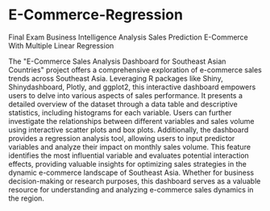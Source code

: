 # E-Commerce-Regression
Final Exam Business Intelligence Analysis Sales Prediction E-Commerce With Multiple Linear Regression

The "E-Commerce Sales Analysis Dashboard for Southeast Asian Countries" project offers a comprehensive exploration of e-commerce sales trends across Southeast Asia. Leveraging R packages like Shiny, Shinydashboard, Plotly, and ggplot2, this interactive dashboard empowers users to delve into various aspects of sales performance. It presents a detailed overview of the dataset through a data table and descriptive statistics, including histograms for each variable. Users can further investigate the relationships between different variables and sales volume using interactive scatter plots and box plots. Additionally, the dashboard provides a regression analysis tool, allowing users to input predictor variables and analyze their impact on monthly sales volume. This feature identifies the most influential variable and evaluates potential interaction effects, providing valuable insights for optimizing sales strategies in the dynamic e-commerce landscape of Southeast Asia. Whether for business decision-making or research purposes, this dashboard serves as a valuable resource for understanding and analyzing e-commerce sales dynamics in the region.
